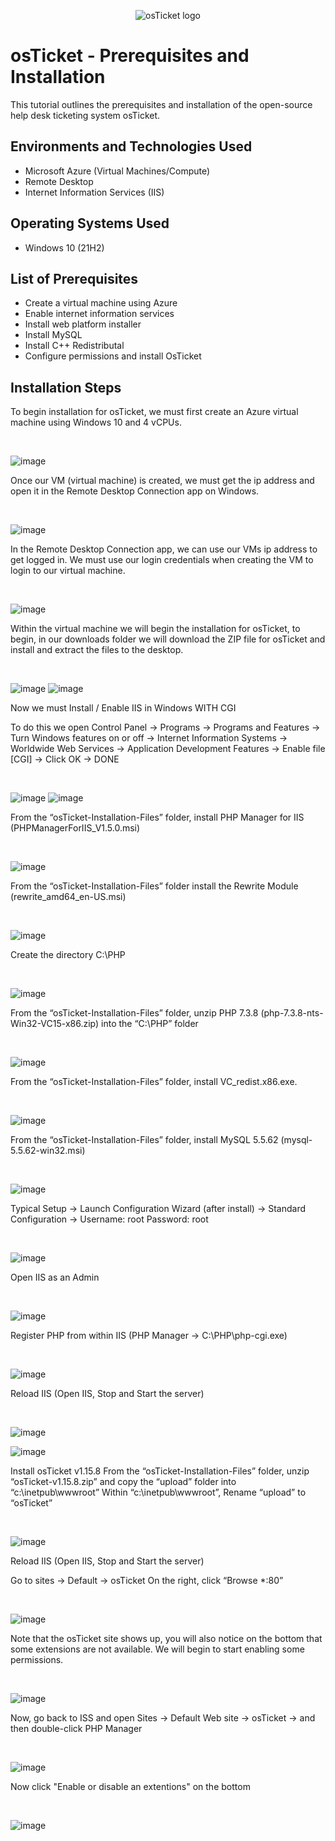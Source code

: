 <p align="center">
<img src="https://i.imgur.com/Clzj7Xs.png" alt="osTicket logo"/>
</p>

<h1>osTicket - Prerequisites and Installation</h1>
This tutorial outlines the prerequisites and installation of the open-source help desk ticketing system osTicket.<br />


<h2>Environments and Technologies Used</h2>

- Microsoft Azure (Virtual Machines/Compute)
- Remote Desktop
- Internet Information Services (IIS)

<h2>Operating Systems Used </h2>

- Windows 10</b> (21H2)

<h2>List of Prerequisites</h2>

- Create a virtual machine using Azure 
- Enable internet information services 
- Install web platform installer 
- Install MySQL
- Install C++ Redistributal 
- Configure permissions and install OsTicket 

<h2>Installation Steps</h2>


<p>
</p>
<p>
To begin installation for osTicket, we must first create an Azure virtual machine using Windows 10 and 4 vCPUs. 
</p>
<br />

![image](https://github.com/user-attachments/assets/968c85f7-f138-4911-85c0-d4a002c62c62)


<p>
</p>
<p>
Once our VM (virtual machine) is created, we must get the ip address and open it in the Remote Desktop Connection app on Windows. 
</p>
<br />


![image](https://github.com/user-attachments/assets/41af5327-5730-4207-8712-fe6a6ec1a4fe)



<p>
</p>
<p>
In the Remote Desktop Connection app, we can use our VMs ip address to get logged in. We must use our login credentials when creating the VM to login to our virtual machine. 
</p>
<br />

![image](https://github.com/user-attachments/assets/98fdcea2-e514-4a5e-b0a2-d2a786aecc0f)


<p>
</p>
<p>
Within the virtual machine we will begin the installation for osTicket, to begin, in our downloads folder we will download the ZIP file for osTicket and install and extract the files to the desktop.  
</p>
<br />


![image](https://github.com/user-attachments/assets/2a070c96-e69d-48f5-86a7-376203ea42e2)
![image](https://github.com/user-attachments/assets/a7592ea1-21e1-495b-8b37-6bb162c9ae6b)



<p>
</p>
<p>
Now we must Install / Enable IIS in Windows WITH CGI

To do this we open Control Panel -> Programs -> Programs and Features -> Turn Windows features on or off -> Internet Information Systems -> Worldwide Web Services -> Application Development Features -> Enable file [CGI] -> Click OK -> DONE
  
</p>
<br />

![image](https://github.com/user-attachments/assets/6fec5e31-3c4c-4c9f-b777-06e577897147)
![image](https://github.com/user-attachments/assets/1609b67f-999b-4c7e-bdd7-28cf46bc1674)



<p>
</p>
<p>

From the “osTicket-Installation-Files” folder, install PHP Manager for IIS (PHPManagerForIIS_V1.5.0.msi)

</p>
<br />



![image](https://github.com/user-attachments/assets/07136815-5c14-4b95-8f08-8defa7234609)




<p>
</p>
<p>

From the “osTicket-Installation-Files” folder install the Rewrite Module (rewrite_amd64_en-US.msi)

</p>
<br />



![image](https://github.com/user-attachments/assets/39b8798e-2e01-4f6a-951f-2707e4138c89)



<p>
</p>
<p>

Create the directory C:\PHP

</p>
<br />

![image](https://github.com/user-attachments/assets/baabb01e-7c09-4c2b-875a-819c981bb657)



<p>
</p>
<p>

From the “osTicket-Installation-Files” folder, unzip PHP 7.3.8 (php-7.3.8-nts-Win32-VC15-x86.zip) into the “C:\PHP” folder

</p>
<br />


![image](https://github.com/user-attachments/assets/fe8349de-e2db-4099-bf81-5fe9c57c5582)



<p>
</p>
<p>

From the “osTicket-Installation-Files” folder, install VC_redist.x86.exe.

</p>
<br />



![image](https://github.com/user-attachments/assets/8aa94218-628a-4d54-923b-501cfcf4a41f)


<p>
</p>
<p>

From the “osTicket-Installation-Files” folder, install MySQL 5.5.62 (mysql-5.5.62-win32.msi)


</p>
<br />


![image](https://github.com/user-attachments/assets/10548095-1063-4729-a70b-75c31df8d8f7)



<p>
</p>
<p>

Typical Setup ->
Launch Configuration Wizard (after install) ->
Standard Configuration ->
Username: root
Password: root


</p>
<br />

![image](https://github.com/user-attachments/assets/2e6bc968-4630-43a4-94fd-1d988f2d4288)


<p>
</p>
<p>

Open IIS as an Admin



</p>
<br />

![image](https://github.com/user-attachments/assets/0c8fade1-732d-4efd-b7c5-3d007fe4cab4)

<p>
</p>
<p>

Register PHP from within IIS (PHP Manager -> C:\PHP\php-cgi.exe)


</p>
<br />

![image](https://github.com/user-attachments/assets/c9981f1c-0899-4e58-bb84-cc5056fc2ea5)


<p>
</p>
<p>

Reload IIS (Open IIS, Stop and Start the server)


</p>
<br />

![image](https://github.com/user-attachments/assets/9ab0aade-f2f0-4119-8d54-f6a5b64b0118)

![image](https://github.com/user-attachments/assets/8a077649-ef64-4826-943c-309261df864a)


<p>
</p>
<p>

Install osTicket v1.15.8
From the “osTicket-Installation-Files” folder, unzip “osTicket-v1.15.8.zip” and copy the “upload” folder into “c:\inetpub\wwwroot”
Within “c:\inetpub\wwwroot”, Rename “upload” to “osTicket”


</p>
<br />


![image](https://github.com/user-attachments/assets/a4b41c65-64ba-4a35-98d3-59bddfdc520f)



<p>
</p>
<p>

Reload IIS (Open IIS, Stop and Start the server)

Go to sites -> Default -> osTicket
On the right, click “Browse *:80”

</p>
<br />

![image](https://github.com/user-attachments/assets/5ca3ea00-eab1-4cfb-9426-6f9a6fb3b9ae)


<p>
</p>
<p>

Note that the osTicket site shows up, you will also notice on the bottom that some extensions are not available. We will begin to start enabling some permissions. 

</p>
<br />

![image](https://github.com/user-attachments/assets/71ab8616-9cfa-4303-b1b3-baf590f7b9db)





<p>
</p>
<p>

Now, go back to ISS and open Sites -> Default Web site -> osTicket -> and then double-click PHP Manager 

</p>
<br />

![image](https://github.com/user-attachments/assets/65d660d1-727b-4f13-bc08-834987c86bc7)





<p>
</p>
<p>

Now click "Enable or disable an extentions" on the bottom  

</p>
<br />


![image](https://github.com/user-attachments/assets/aaa540f3-f427-45e7-8d11-5b45d91b5d20)

